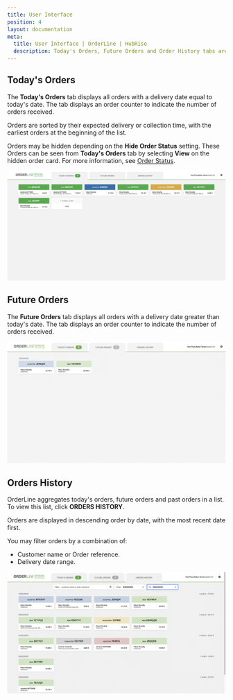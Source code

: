 ```yaml
---
title: User Interface
position: 4
layout: documentation
meta:
  title: User Interface | OrderLine | HubRise
  description: Today's Orders, Future Orders and Order History tabs are available for ease of access on OrderLine. Synchronise data between your EPOS and your apps.
---
```


## Today's Orders

The **Today's Orders** tab displays all orders with a delivery date equal to today's date. The tab displays an order counter to indicate the number of orders received.

Orders are sorted by their expected delivery or collection time, with the earliest orders at the beginning of the list.

Orders may be hidden depending on the **Hide Order Status** setting. These Orders can be seen from **Today's Orders** tab by selecting **View** on the hidden order card. For more information, see [Order Status](/apps/orderline/settings/#order-status).

![OrderLine Today's Order Tab](./images/006-todays-orders.png)

## Future Orders

The **Future Orders** tab displays all orders with a delivery date greater than today's date. The tab displays an order counter to indicate the number of orders received.

![OrderLine Future Orders Tab](./images/007-future-orders.png)

## Orders History

OrderLine aggregates today's orders, future orders and past orders in a list. To view this list, click **ORDERS HISTORY**.

Orders are displayed in descending order by date, with the most recent date first.

You may filter orders by a combination of:

- Customer name or Order reference.
- Delivery date range.

![OrderLine Orders History Tab](./images/008-orders-history.png)
